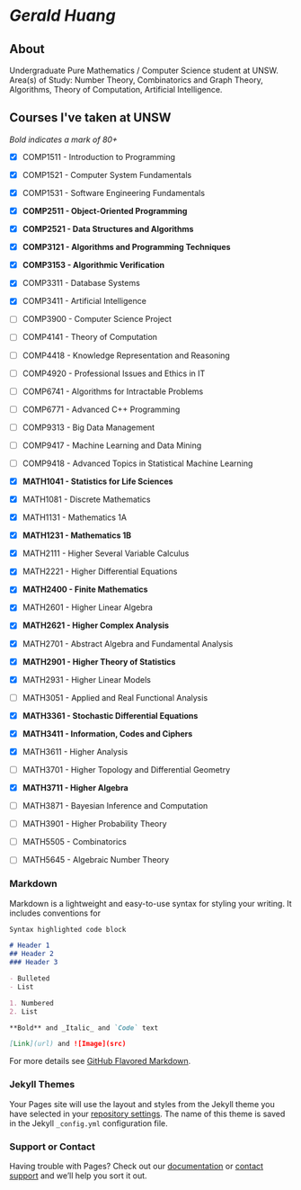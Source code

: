 # _Gerald Huang_
## About

Undergraduate Pure Mathematics / Computer Science student at UNSW. <br />
Area(s) of Study: Number Theory, Combinatorics and Graph Theory, Algorithms, Theory of Computation, Artificial Intelligence.

## Courses I've taken at UNSW
_Bold indicates a mark of 80+_
- [x] COMP1511 - Introduction to Programming
- [x] COMP1521 - Computer System Fundamentals
- [x] COMP1531 - Software Engineering Fundamentals
- [x] **COMP2511 - Object-Oriented Programming**
- [x] **COMP2521 - Data Structures and Algorithms**
- [x] **COMP3121 - Algorithms and Programming Techniques**
- [x] **COMP3153 - Algorithmic Verification**
- [x] COMP3311 - Database Systems
- [x] COMP3411 - Artificial Intelligence
- [ ] COMP3900 - Computer Science Project
- [ ] COMP4141 - Theory of Computation
- [ ] COMP4418 - Knowledge Representation and Reasoning
- [ ] COMP4920 - Professional Issues and Ethics in IT
- [ ] COMP6741 - Algorithms for Intractable Problems
- [ ] COMP6771 - Advanced C++ Programming
- [ ] COMP9313 - Big Data Management
- [ ] COMP9417 - Machine Learning and Data Mining
- [ ] COMP9418 - Advanced Topics in Statistical Machine Learning
- [x] **MATH1041 - Statistics for Life Sciences**
- [x] MATH1081 - Discrete Mathematics
- [x] MATH1131 - Mathematics 1A
- [x] **MATH1231 - Mathematics 1B**
- [x] MATH2111 - Higher Several Variable Calculus
- [x] MATH2221 - Higher Differential Equations
- [x] **MATH2400 - Finite Mathematics**
- [x] MATH2601 - Higher Linear Algebra
- [x] **MATH2621 - Higher Complex Analysis**
- [x] MATH2701 - Abstract Algebra and Fundamental Analysis
- [x] **MATH2901 - Higher Theory of Statistics**
- [x] MATH2931 - Higher Linear Models
- [ ] MATH3051 - Applied and Real Functional Analysis
- [x] **MATH3361 - Stochastic Differential Equations**
- [x] **MATH3411 - Information, Codes and Ciphers**
- [x] MATH3611 - Higher Analysis
- [ ] MATH3701 - Higher Topology and Differential Geometry
- [x] **MATH3711 - Higher Algebra**
- [ ] MATH3871 - Bayesian Inference and Computation
- [ ] MATH3901 - Higher Probability Theory
- [ ] MATH5505 - Combinatorics
- [ ] MATH5645 - Algebraic Number Theory





### Markdown

Markdown is a lightweight and easy-to-use syntax for styling your writing. It includes conventions for

```markdown
Syntax highlighted code block

# Header 1
## Header 2
### Header 3

- Bulleted
- List

1. Numbered
2. List

**Bold** and _Italic_ and `Code` text

[Link](url) and ![Image](src)
```

For more details see [GitHub Flavored Markdown](https://guides.github.com/features/mastering-markdown/).

### Jekyll Themes

Your Pages site will use the layout and styles from the Jekyll theme you have selected in your [repository settings](https://github.com/opengangs/portfolio/settings/pages). The name of this theme is saved in the Jekyll `_config.yml` configuration file.

### Support or Contact

Having trouble with Pages? Check out our [documentation](https://docs.github.com/categories/github-pages-basics/) or [contact support](https://support.github.com/contact) and we’ll help you sort it out.
